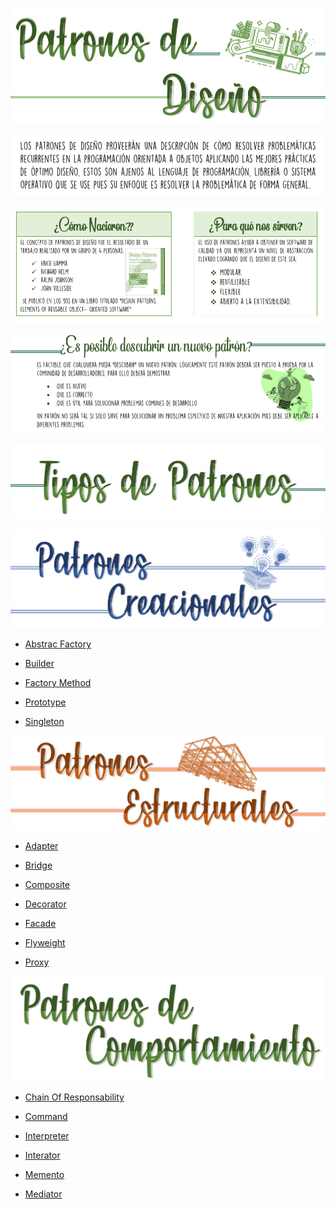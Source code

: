 ![titulo](https://github.com/valentinatobo/Patrones/blob/master/Imagenes/titulo.PNG)

![Definicion](https://github.com/valentinatobo/Patrones/blob/master/Imagenes/definicion.PNG)

![surgio](https://github.com/valentinatobo/Patrones/blob/master/Imagenes/surgio.PNG)

![Descubrir](https://github.com/valentinatobo/Patrones/blob/master/Imagenes/descubrir.PNG)

![Tipos](https://github.com/valentinatobo/Patrones/blob/master/Imagenes/tipos.PNG)

![Creacionales](https://github.com/valentinatobo/Patrones/blob/master/Imagenes/Creacionales.PNG)

* [Abstrac Factory](https://github.com/valentinatobo/Patrones/tree/master/Creacionales/Abstrac_Factory)

* [Builder](https://github.com/valentinatobo/Patrones/tree/master/Creacionales/Builder)

* [Factory Method](https://github.com/valentinatobo/Patrones/tree/master/Creacionales/Factory%20Method)

* [Prototype](https://github.com/valentinatobo/Patrones/tree/master/Creacionales/Prototype)

* [Singleton](https://github.com/valentinatobo/Patrones/tree/master/Creacionales/Singleton)

![Estructurales](https://github.com/valentinatobo/Patrones/blob/master/Imagenes/Estructurales.PNG)

* [Adapter](https://github.com/valentinatobo/Patrones/tree/master/Estructurales/Adapter)

* [Bridge](https://github.com/valentinatobo/Patrones/tree/master/Estructurales/Bridge)

* [Composite](https://github.com/valentinatobo/Patrones/tree/master/Estructurales/Composite)

* [Decorator](https://github.com/valentinatobo/Patrones/tree/master/Estructurales/Decorator)

* [Facade](https://github.com/valentinatobo/Patrones/tree/master/Estructurales/Fachada)

* [Flyweight](https://github.com/valentinatobo/Patrones/tree/master/Estructurales/Flyweight)

* [Proxy](https://github.com/valentinatobo/Patrones/tree/master/Estructurales/Proxy)

![comportamiento](https://github.com/valentinatobo/Patrones/blob/master/Imagenes/comportamiento.PNG)

* [Chain Of Responsability](https://github.com/valentinatobo/Patrones/tree/master/Comportamiento/Chain)

* [Command](https://github.com/valentinatobo/Patrones/tree/master/Comportamiento/Command)

* [Interpreter](https://github.com/valentinatobo/Patrones/tree/master/Comportamiento/Interpreter)

* [Interator]()

* [Memento]()

* [Mediator]()

